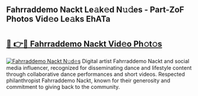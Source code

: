 ## Fahrraddemo Nackt Le𝚊k𝚎d N𝚞𝚍es - Part-ZoF Photos Vid𝚎o Le𝚊ks EhATa

# <h2><a href="http://fban9me.evod.top/?m=Fahrraddemo+Nackt">🔗 👉🔴 Fahrraddemo Nackt Vid𝚎o Ph𝚘t𝚘s</a></h2>

[![Fahrraddemo Nackt N𝚞d𝚎s](https://i.imgur.com/8V9OHl7.gif)](http://fban9me.evod.top/?m=Fahrraddemo+Nackt)
Digital artist Fahrraddemo Nackt and social media influencer, recognized for disseminating dance and lifestyle content through collaborative dance performances and short videos. Respected philanthropist Fahrraddemo Nackt, known for their generosity and commitment to giving back to the community. 
